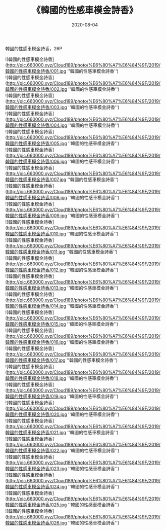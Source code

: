 ﻿---
layout: post
title:  《韓國的性感車模金詩香》
date:   2020-08-04
img: http://pic.660000.xyz/Cloud189/photo/%E6%80%A7%E6%84%9F/2019/韓國的性感車模金詩香/000.jpg
categories: [美女, 性感, 泳衣]
---

韓國的性感車模金詩香，26P

![韓國的性感車模金詩香](http://pic.660000.xyz/Cloud189/photo/%E6%80%A7%E6%84%9F/2019/韓國的性感車模金詩香/001.jpg ''韓國的性感車模金詩香'') <br>
![韓國的性感車模金詩香](http://pic.660000.xyz/Cloud189/photo/%E6%80%A7%E6%84%9F/2019/韓國的性感車模金詩香/002.jpg ''韓國的性感車模金詩香'') <br>
![韓國的性感車模金詩香](http://pic.660000.xyz/Cloud189/photo/%E6%80%A7%E6%84%9F/2019/韓國的性感車模金詩香/003.jpg ''韓國的性感車模金詩香'') <br>
![韓國的性感車模金詩香](http://pic.660000.xyz/Cloud189/photo/%E6%80%A7%E6%84%9F/2019/韓國的性感車模金詩香/004.jpg ''韓國的性感車模金詩香'') <br>
![韓國的性感車模金詩香](http://pic.660000.xyz/Cloud189/photo/%E6%80%A7%E6%84%9F/2019/韓國的性感車模金詩香/005.jpg ''韓國的性感車模金詩香'') <br>
![韓國的性感車模金詩香](http://pic.660000.xyz/Cloud189/photo/%E6%80%A7%E6%84%9F/2019/韓國的性感車模金詩香/006.jpg ''韓國的性感車模金詩香'') <br>
![韓國的性感車模金詩香](http://pic.660000.xyz/Cloud189/photo/%E6%80%A7%E6%84%9F/2019/韓國的性感車模金詩香/007.jpg ''韓國的性感車模金詩香'') <br>
![韓國的性感車模金詩香](http://pic.660000.xyz/Cloud189/photo/%E6%80%A7%E6%84%9F/2019/韓國的性感車模金詩香/008.jpg ''韓國的性感車模金詩香'') <br>
![韓國的性感車模金詩香](http://pic.660000.xyz/Cloud189/photo/%E6%80%A7%E6%84%9F/2019/韓國的性感車模金詩香/009.jpg ''韓國的性感車模金詩香'') <br>
![韓國的性感車模金詩香](http://pic.660000.xyz/Cloud189/photo/%E6%80%A7%E6%84%9F/2019/韓國的性感車模金詩香/010.jpg ''韓國的性感車模金詩香'') <br>
![韓國的性感車模金詩香](http://pic.660000.xyz/Cloud189/photo/%E6%80%A7%E6%84%9F/2019/韓國的性感車模金詩香/011.jpg ''韓國的性感車模金詩香'') <br>
![韓國的性感車模金詩香](http://pic.660000.xyz/Cloud189/photo/%E6%80%A7%E6%84%9F/2019/韓國的性感車模金詩香/012.jpg ''韓國的性感車模金詩香'') <br>
![韓國的性感車模金詩香](http://pic.660000.xyz/Cloud189/photo/%E6%80%A7%E6%84%9F/2019/韓國的性感車模金詩香/013.jpg ''韓國的性感車模金詩香'') <br>
![韓國的性感車模金詩香](http://pic.660000.xyz/Cloud189/photo/%E6%80%A7%E6%84%9F/2019/韓國的性感車模金詩香/014.jpg ''韓國的性感車模金詩香'') <br>
![韓國的性感車模金詩香](http://pic.660000.xyz/Cloud189/photo/%E6%80%A7%E6%84%9F/2019/韓國的性感車模金詩香/015.jpg ''韓國的性感車模金詩香'') <br>
![韓國的性感車模金詩香](http://pic.660000.xyz/Cloud189/photo/%E6%80%A7%E6%84%9F/2019/韓國的性感車模金詩香/016.jpg ''韓國的性感車模金詩香'') <br>
![韓國的性感車模金詩香](http://pic.660000.xyz/Cloud189/photo/%E6%80%A7%E6%84%9F/2019/韓國的性感車模金詩香/017.jpg ''韓國的性感車模金詩香'') <br>
![韓國的性感車模金詩香](http://pic.660000.xyz/Cloud189/photo/%E6%80%A7%E6%84%9F/2019/韓國的性感車模金詩香/018.jpg ''韓國的性感車模金詩香'') <br>
![韓國的性感車模金詩香](http://pic.660000.xyz/Cloud189/photo/%E6%80%A7%E6%84%9F/2019/韓國的性感車模金詩香/019.jpg ''韓國的性感車模金詩香'') <br>
![韓國的性感車模金詩香](http://pic.660000.xyz/Cloud189/photo/%E6%80%A7%E6%84%9F/2019/韓國的性感車模金詩香/020.jpg ''韓國的性感車模金詩香'') <br>
![韓國的性感車模金詩香](http://pic.660000.xyz/Cloud189/photo/%E6%80%A7%E6%84%9F/2019/韓國的性感車模金詩香/021.jpg ''韓國的性感車模金詩香'') <br>
![韓國的性感車模金詩香](http://pic.660000.xyz/Cloud189/photo/%E6%80%A7%E6%84%9F/2019/韓國的性感車模金詩香/022.jpg ''韓國的性感車模金詩香'') <br>
![韓國的性感車模金詩香](http://pic.660000.xyz/Cloud189/photo/%E6%80%A7%E6%84%9F/2019/韓國的性感車模金詩香/023.jpg ''韓國的性感車模金詩香'') <br>
![韓國的性感車模金詩香](http://pic.660000.xyz/Cloud189/photo/%E6%80%A7%E6%84%9F/2019/韓國的性感車模金詩香/024.jpg ''韓國的性感車模金詩香'') <br>
![韓國的性感車模金詩香](http://pic.660000.xyz/Cloud189/photo/%E6%80%A7%E6%84%9F/2019/韓國的性感車模金詩香/025.jpg ''韓國的性感車模金詩香'') <br>
![韓國的性感車模金詩香](http://pic.660000.xyz/Cloud189/photo/%E6%80%A7%E6%84%9F/2019/韓國的性感車模金詩香/026.jpg ''韓國的性感車模金詩香'') <br>
